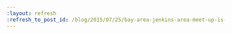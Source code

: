```yaml
---
:layout: refresh
:refresh_to_post_id: /blog/2015/07/25/bay-area-jenkins-area-meet-up-is-looking-for-you
---
```

